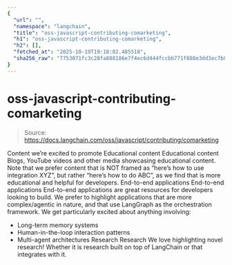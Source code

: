 ```yaml
---
{
  "url": "",
  "namespace": "langchain",
  "title": "oss-javascript-contributing-comarketing",
  "h1": "oss-javascript-contributing-comarketing",
  "h2": [],
  "fetched_at": "2025-10-19T19:18:02.485518",
  "sha256_raw": "7753071fc3c28fa888186e7f4ec6d444fccbb771f888e3dd3ec7b8c636087997"
}
---
```


# oss-javascript-contributing-comarketing

> Source: https://docs.langchain.com/oss/javascript/contributing/comarketing

Content we’re excited to promote
Educational content
Educational content
Blogs, YouTube videos and other media showcasing educational content. Note that we prefer content that is NOT framed as “here’s how to use integration XYZ”, but rather “here’s how to do ABC”, as we find that is more educational and helpful for developers.
End-to-end applications
End-to-end applications
End-to-end applications are great resources for developers looking to build. We prefer to highlight applications that are more complex/agentic in nature, and that use LangGraph as the orchestration framework. We get particularly excited about anything involving:
- Long-term memory systems
- Human-in-the-loop interaction patterns
- Multi-agent architectures
Research
Research
We love highlighting novel research! Whether it is research built on top of LangChain or that integrates with it.